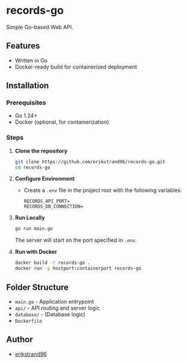 # records-go

Simple Go-based Web API.

## Features

- Written in Go
- Docker-ready build for containerized deployment

## Installation

### Prerequisites

- Go 1.24+
- Docker (optional, for containerization)

### Steps

1. **Clone the repository**
   ```bash
   git clone https://github.com/erikstrand96/records-go.git
   cd records-go
   ```

2. **Configure Environment**
   - Create a `.env` file in the project root with the following variables:
   
     ```
     RECORDS_API_PORT=
     RECORDS_DB_CONNECTION=
     ```

3. **Run Locally**
   ```bash
   go run main.go
   ```
   The server will start on the port specified in `.env`.

4. **Run with Docker**
   ```bash
   docker build -t records-go .
   docker run -p hostport:containerport records-go
   ```

## Folder Structure

- `main.go` - Application entrypoint
- `api/` - API routing and server logic
- `database/` - (Database logic)
- `Dockerfile`

## Author

- [erikstrand96](https://github.com/erikstrand96)
